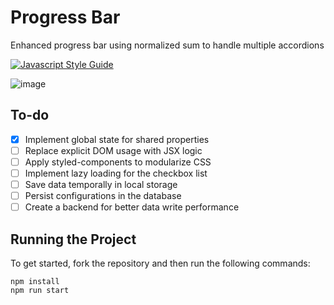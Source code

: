 # Progress Bar

Enhanced progress bar using normalized sum to handle multiple accordions

[![Javascript Style Guide](https://badgen.net/badge/eslint/airbnb/ff5a5f?icon=airbnb)](https://github.com/airbnb/javascript)

![image](https://user-images.githubusercontent.com/12193814/159146779-068564b0-44ce-41e1-8996-5ef7845ab30b.png)

## To-do

- [x] Implement global state for shared properties
- [ ] Replace explicit DOM usage with JSX logic
- [ ] Apply styled-components to modularize CSS
- [ ] Implement lazy loading for the checkbox list
- [ ] Save data temporally in local storage
- [ ] Persist configurations in the database
- [ ] Create a backend for better data write performance

## Running the Project

To get started, fork the repository and then run the following commands:

    npm install
    npm run start
